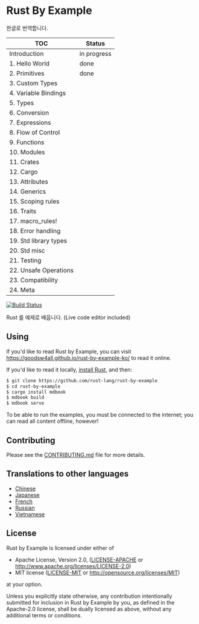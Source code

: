 # Rust By Example 
한글로 번역합니다.

|TOC|Status|
|---------------------|----|
|Introduction         |in progress|
|1. Hello World       |done|
|2. Primitives        |done|
|3. Custom Types      ||
|4. Variable Bindings ||
|5. Types             ||
|6. Conversion        ||
|7. Expressions       ||
|8. Flow of Control   ||
|9. Functions         ||
|10. Modules          ||
|11. Crates           ||
|12. Cargo            ||
|13. Attributes       ||
|14. Generics         ||
|15. Scoping rules    ||
|16. Traits           ||
|17. macro_rules!     ||
|18. Error handling   ||
|19. Std library types||
|20. Std misc         ||
|21. Testing          ||
|22. Unsafe Operations||
|23. Compatibility    ||
|24. Meta             ||

[![Build Status][travis-badge]][travis-repo]

[travis-badge]: https://travis-ci.com/rust-lang/rust-by-example.svg?branch=master
[travis-repo]: https://travis-ci.com/rust-lang/rust-by-example

Rust 를 예제로 배웁니다. (Live code editor included)

## Using

If you'd like to read Rust by Example, you can visit <https://goodsw4all.github.io/rust-by-example-ko/>
to read it online.

If you'd like to read it locally, [install Rust], and then:

```bash
$ git clone https://github.com/rust-lang/rust-by-example
$ cd rust-by-example
$ cargo install mdbook
$ mdbook build
$ mdbook serve
```

[install Rust]: https://www.rust-lang.org/tools/install

To be able to run the examples, you must be connected to the internet; you can
read all content offline, however!

## Contributing

Please see the [CONTRIBUTING.md] file for more details.

[CONTRIBUTING.md]: https://github.com/rust-lang/rust-by-example/blob/master/CONTRIBUTING.md

## Translations to other languages

* [Chinese](https://github.com/rust-lang-cn/rust-by-example-cn)
* [Japanese](https://github.com/rust-lang-ja/rust-by-example-ja)
* [French](https://github.com/Songbird0/FR_RBE)
* [Russian](https://github.com/ruRust/rust-by-example)
* [Vietnamese](https://github.com/EyesCrypto-Insights/rust-by-example-vn)

## License

Rust by Example is licensed under either of

* Apache License, Version 2.0, ([LICENSE-APACHE](LICENSE-APACHE) or
  <http://www.apache.org/licenses/LICENSE-2.0>)
* MIT license ([LICENSE-MIT](LICENSE-MIT) or
  <http://opensource.org/licenses/MIT>)

at your option.

Unless you explicitly state otherwise, any contribution intentionally submitted
for inclusion in Rust by Example by you, as defined in the Apache-2.0 license, shall be
dually licensed as above, without any additional terms or conditions.
